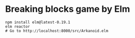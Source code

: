 # Breaking blocks game by Elm

```
npm install elm@latest-0.19.1
elm reactor
# Go to http://localhost:8000/src/Arkanoid.elm
```
